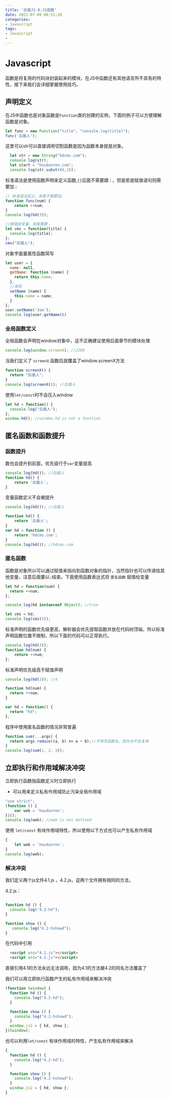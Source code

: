 ```yaml
---
title: '后盾JS-8:JS函数'
date: 2021-07-09 08:51:28
categories:
- Javascript
tags:
- Javascript
- 
---
```


# Javascript

函数是将复用的代码块封装起来的模块，在JS中函数还有其他语言所不具有的特性，接下来我们会详细掌握使用技巧。

## 声明定义

在JS中函数也是对象函数是`Function`类的创建的实例，下面的例子可以方便理解函数是对象。

```javascript
let func = new Function("title", "console.log(title)");
func('后盾人');
```

这里可以str可以直接调用切割函数是因为函数本身就是对象。
```javascript
  let str = new String("hdcms.com");
  console.log(str);
  let start = "houdunren.com";
  console.log(str.substr(0,1));
```

标准语法是使用函数声明来定义函数,`{}`后面不需要跟`；`，但是若是赋值语句则需要加`；`

```javascript
// 标准语法定义，末尾不需要加;
function func(num) {
	return ++num;
}
console.log(hd(3));

//赋值给变量，末尾需要；
let cms = function(title) {
  console.log(title);
};
cms("后盾人");
```



对象字面量属性函数简写

```javascript
let user = {
  name: null,
  getName: function (name) {
    return this.name;
  },
  //简写
  setName (name) {
    this.name = name;
  }
};
user.setName('Joe');
console.log(user.getName())
```

### 全局函数定义

全局函数会声明在window对象中，这不正确建议使用后面章节的模块处理

```javascript
console.log(window.screenX); //2200
```

当我们定义了 `screenX` 函数后就覆盖了window.screenX方法

```javascript
function screenX() {
  return "后盾人";
}
console.log(screenX()); //后盾人
```

使用`let/const`时不会压入window

```javascript
let hd = function() {
  console.log("后盾人");
};
window.hd(); //window.hd is not a function
```

## 匿名函数和函数提升

### 函数提升

数也会提升到前面，优先级行于`var`变量提高

```javascript
console.log(hd()); //后盾人
function hd() {
	return '后盾人';
}
```

变量函数定义不会被提升

```javascript
console.log(hd()); //后盾人

function hd() {
	return '后盾人';
}
var hd = function () {
	return 'hdcms.com';
}
console.log(hd()); //hdcms.com
```

### 匿名函数

函数是对象所以可以通过赋值来指向到函数对象的指针，当然指针也可以传递给其他变量，注意后面要以`;`结束。下面使用函数表达式将 `匿名函数` 赋值给变量

```javascript
let hd = function(num) {
  return ++num;
};

console.log(hd instanceof Object); //true

let cms = hd;
console.log(cms(3));
```

标准声明的函数优先级更高，解析器会优先提取函数并放在代码树顶端，所以标准声明函数位置不限制，所以下面的代码可以正常执行。

```javascript
console.log(hd(3));
function hd(num) {
	return ++num;
};
```

标准声明优先级高于赋值声明

```javascript
console.log(hd(3)); //4

function hd(num) {
  return ++num;
}

var hd = function() {
  return "hd";
};
```

程序中使用匿名函数的情况非常普遍

```javascript
function sum(...args) {
  return args.reduce((a, b) => a + b);//不用写函数名，因为也不会复用
}
console.log(sum(1, 2, 3));
```

## 立即执行和作用域解决冲突

立即执行函数指函数定义时立即执行

- 可以用来定义私有作用域防止污染全局作用域

```javascript
"use strict";
(function () {
    var web = 'houdunren';
})();
console.log(web); //web is not defined
```

使用 `let/const` 有块作用域特性，所以使用以下方式也可以产生私有作用域

```javascript
{
	let web = 'houdunren';
}
console.log(web);
```

### 解决冲突

我们定义两个js文件4.1.js ，4.2.js，这两个文件拥有相同的方法，

4.2.js：

```javascript

function hd () {
  console.log("4.2-hd");
}

function show () {
   console.log("4.2-hshowd");
}
```

在代码中引用

```html
  <script src="4.1.js"></script>
  <script src="4.2.js"></script>
```

直接引用4.1的方法永远无法调用，因为4.1的方法被4.2的同名方法覆盖了

我们可以用立即执行函数产生的私有作用域来解决冲突

```javascript
(function (window) {
  function hd () {
    console.log("4.2-hd");
  }

  function show () {
    console.log("4.2-hshowd");
  }
  window.js2 = { hd, show };
})(window);
```

也可以利用`let/const` 有块作用域的特性，产生私有作用域来解决

```javascript
{
  function hd () {
    console.log("4.2-hd");
  }

  function show () {
    console.log("4.2-hshowd");
  }
  window.js2 = { hd, show };
}
```

